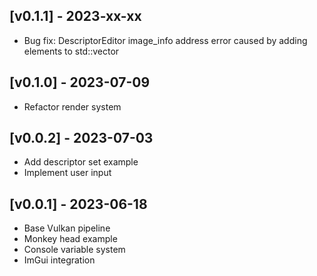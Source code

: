 ## [v0.1.1] - 2023-xx-xx
- Bug fix: DescriptorEditor image_info address error caused by adding elements to std::vector

## [v0.1.0] - 2023-07-09
- Refactor render system

## [v0.0.2] - 2023-07-03
- Add descriptor set example
- Implement user input

## [v0.0.1] - 2023-06-18

- Base Vulkan pipeline
- Monkey head example
- Console variable system
- ImGui integration